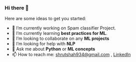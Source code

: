 ### Hi there 👋


Here are some ideas to get you started:

- 🔭 I’m currently working on Spam classifier Project.
- 🌱 I’m currently learning **best practices for ML**.
- 👯 I’m looking to collaborate on any **ML projects**
- 🤔 I’m looking for help with **NLP**
- 💬 Ask me about **Python** or **ML concepts**
- 📫 How to reach me: shrutshah934@gmail.com , [LinkedIn](https://www.linkedin.com/in/shrut-shah-22260b1a4/) 
